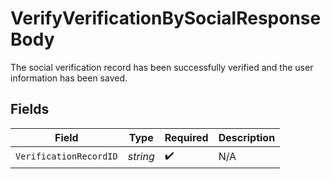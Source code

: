 # VerifyVerificationBySocialResponseBody

The social verification record has been successfully verified and the user information has been saved.


## Fields

| Field                  | Type                   | Required               | Description            |
| ---------------------- | ---------------------- | ---------------------- | ---------------------- |
| `VerificationRecordID` | *string*               | :heavy_check_mark:     | N/A                    |